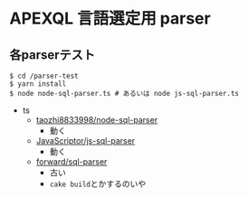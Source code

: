 # APEXQL 言語選定用 parser

## 各parserテスト
```
$ cd /parser-test
$ yarn install
$ node node-sql-parser.ts # あるいは node js-sql-parser.ts
```

- ts
  - [taozhi8833998/node-sql-parser](https://github.com/taozhi8833998/node-sql-parser)
    - 動く
  - [JavaScriptor/js-sql-parser](https://github.com/JavaScriptor/js-sql-parser)
    - 動く
  - [forward/sql-parser](https://github.com/forward/sql-parser)
    - 古い
    - `cake build`とかするのいや
